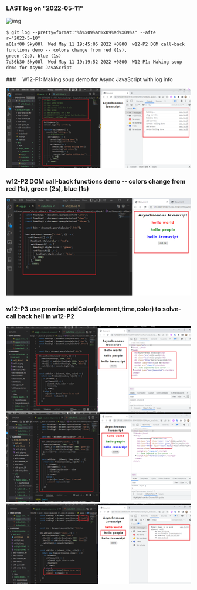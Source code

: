 ### LAST log on "2022-05-11"

![img]()

```
$ git log --pretty=format:"%h%x09%an%x09%ad%x09%s" --afte
r="2022-5-10"
a01af00 Sky00l  Wed May 11 19:45:05 2022 +0800  w12-P2 DOM call-back functions demo -- colors change from red (1s),
green (2s), blue (1s)
7d36b30 Sky00l  Wed May 11 19:19:52 2022 +0800  W12-P1: Making soup demo for Async JavaScript
```

###　 W12-P1: Making soup demo for Async JavaScript with log info

![img](w12-p1.png)

### w12-P2 DOM call-back functions demo -- colors change from red (1s), green (2s), blue (1s)

![img](w12-p2.png)

### w12-P3 use promise addColor(element,time,color) to solve-call back hell in w12-P2

![img](w12-p3-1.png)
![img](w12-p3-2.png)
![img](w12-p3-3.png)
